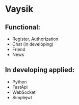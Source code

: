 # Vaysik
## Functional:
* Register, Authorization
* Chat (in developing)
* Friend
* News 
## In developing applied:
+ Python
+ FastApi
+ WebSocket
+ Simplejwt 

